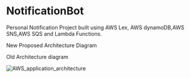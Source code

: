 # NotificationBot

Personal Notification Project built using AWS Lex, AWS dynamoDB,AWS SNS,AWS SQS and Lambda Functions. 

New Proposed Architecture Diagram



Old Architecture diagram 


![AWS_application_architecture](https://user-images.githubusercontent.com/16285362/118759088-2fc9ff00-b825-11eb-93f8-58f6d94170f5.jpg)



